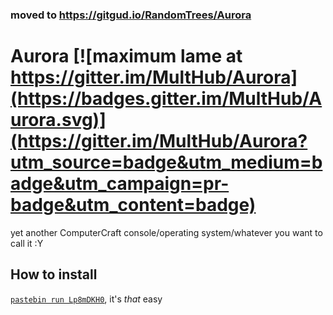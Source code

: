 ### moved to https://gitgud.io/RandomTrees/Aurora

Aurora [![maximum lame at https://gitter.im/MultHub/Aurora](https://badges.gitter.im/MultHub/Aurora.svg)](https://gitter.im/MultHub/Aurora?utm_source=badge&utm_medium=badge&utm_campaign=pr-badge&utm_content=badge)
======

yet another ComputerCraft console/operating system/whatever you want to call it :Y

## How to install
[`pastebin run Lp8mDKH0`](http://pastebin.com/Lp8mDKH0), it's *that* easy
